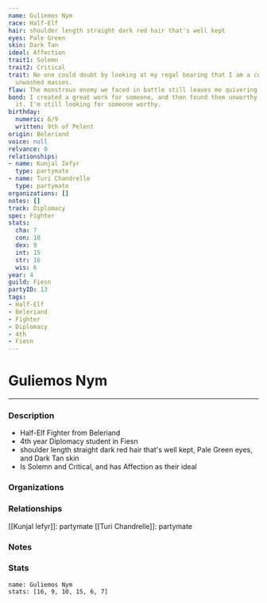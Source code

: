 ```yaml
---
name: Guliemos Nym
race: Half-Elf
hair: shoulder length straight dark red hair that's well kept
eyes: Pale Green
skin: Dark Tan
ideal: Affection
trait1: Solemn
trait2: Critical
trait: No one could doubt by looking at my regal bearing that I am a cut above the
  unwashed masses.
flaw: The monstrous enemy we faced in battle still leaves me quivering with fear.
bond: I created a great work for someone, and then found them unworthy to receive
  it. I'm still looking for someone worthy.
birthday:
  numeric: 6/9
  written: 9th of Pelent
origin: Beleriand
voice: null
relvance: 0
relationships:
- name: Kunjal Iefyr
  type: partymate
- name: Turi Chandrelle
  type: partymate
organizations: []
notes: []
track: Diplomacy
spec: Fighter
stats:
  cha: 7
  con: 10
  dex: 9
  int: 15
  str: 16
  wis: 6
year: 4
guild: Fiesn
partyID: 13
tags:
- Half-Elf
- Beleriand
- Fighter
- Diplomacy
- 4th
- Fiesn
---
```

# Guliemos Nym
---
### Description
- Half-Elf Fighter from Beleriand
- 4th year Diplomacy student in Fiesn
- shoulder length straight dark red hair that's well kept, Pale Green eyes, and Dark Tan skin
- Is Solemn and Critical, and has Affection as their ideal

### Organizations

### Relationships
[[Kunjal Iefyr]]: partymate
[[Turi Chandrelle]]: partymate

### Notes

### Stats
```statblock
name: Guliemos Nym
stats: [16, 9, 10, 15, 6, 7]
```